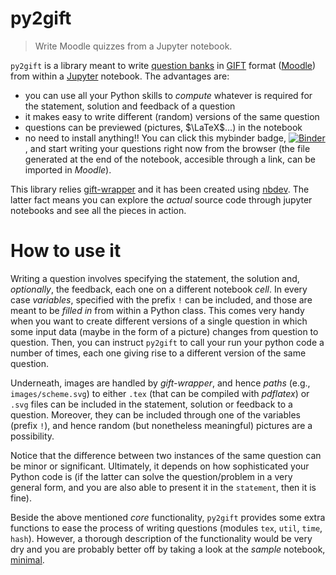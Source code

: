 # py2gift
> Write Moodle quizzes from a Jupyter notebook.


`py2gift` is a library meant to write [question banks](https://docs.moodle.org/38/en/Question_bank) in [GIFT](https://docs.moodle.org/38/en/GIFT_format) format ([Moodle](https://moodle.org/)) from within a [Jupyter](https://jupyter.org/) notebook. The advantages are:

* you can use all your Python skills to *compute* whatever is required for the statement, solution and feedback of a question
* it makes easy to write different (random) versions of the same question
* questions can be previewed (pictures, $\LaTeX$...) in the notebook
* no need to install anything!! You can click this mybinder badge, 
[![Binder](https://mybinder.org/badge_logo.svg)](https://mybinder.org/v2/gh/manuvazquez/py2gift/master?filepath=examples%2Fminimal.ipynb)
, and start writing your questions right now from the browser (the file generated at the end of the notebook, accesible through a link, can be imported in *Moodle*).

This library relies [gift-wrapper](https://github.com/manuvazquez/gift-wrapper) and it has been created using [nbdev](https://github.com/fastai/nbdev). The latter fact means you can explore the *actual* source code through jupyter notebooks and see all the pieces in action.

# How to use it

Writing a question involves specifying the statement, the solution and, *optionally*, the feedback, each one on a different notebook *cell*. In every case *variables*, specified with the prefix `!` can be included, and those are meant to be *filled in* from within a Python class. This comes very handy when you want to create different versions of a single question in which some input data (maybe in the form of a picture) changes from question to question. Then, you can instruct `py2gift` to call your run your python code a number of times, each one giving rise to a different version of the same question.

Underneath, images are handled by *gift-wrapper*, and hence *paths* (e.g., `images/scheme.svg`) to either `.tex` (that can be compiled with *pdflatex*) or `.svg` files can be included in the statement, solution or feedback to a question. Moreover, they can be included through one of the variables (prefix `!`), and hence random (but nonetheless meaningful) pictures are a possibility.

Notice that the difference between two instances of the same question can be minor or significant. Ultimately, it depends on how sophisticated your Python code is (if the latter can solve the question/problem in a very general form, and you are also able to present it in the `statement`, then it is fine).

Beside the above mentioned *core* functionality, `py2gift` provides some extra functions to ease the process of writing questions (modules `tex`, `util`, `time`, `hash`). However, a thorough description of the functionality would be very dry and you are probably better off by taking a look at the *sample* notebook, [minimal](examples/minimal.ipynb).

